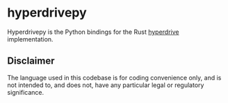 # hyperdrivepy

Hyperdrivepy is the Python bindings for the Rust [hyperdrive](https://github.com/delvtech/hyperdrive) implementation.

## Disclaimer

The language used in this codebase is for coding convenience only, and is not
intended to, and does not, have any particular legal or regulatory significance.
